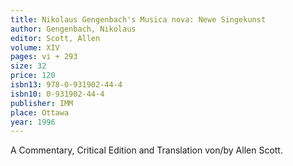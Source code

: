 ```yaml
---
title: Nikolaus Gengenbach's Musica nova: Newe Singekunst
author: Gengenbach, Nikolaus
editor: Scott, Allen
volume: XIV
pages: vi + 293
size: 32
price: 120
isbn13: 978-0-931902-44-4
isbn10: 0-931902-44-4
publisher: IMM
place: Ottawa
year: 1996
---
```

A Commentary, Critical Edition and Translation von/by Allen Scott.
